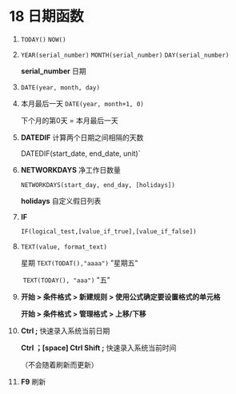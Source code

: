 # 18  日期函数

1. `TODAY()` `NOW()`

2. `YEAR(serial_number)` `MONTH(serial_number)` `DAY(serial_number)`

   **serial_number**  日期 

3. `DATE(year, month, day)`

4. 本月最后一天  `DATE(year, month+1, 0)`

   下个月的第0天 = 本月最后一天

5. **DATEDIF**  计算两个日期之间相隔的天数

   DATEDIF(start_date, end_date, unit)`

6. **NETWORKDAYS**  净工作日数量

   `NETWORKDAYS(start_day, end_day, [holidays])`

   **holidays**  自定义假日列表

7. **IF**

   `IF(logical_test,[value_if_true],[value_if_false])`

8. `TEXT(value, format_text)`

   星期  `TEXT(TODAT(),"aaaa")`  ”星期五“

   ​		  `TEXT(TODAY(), "aaa")`  "五"

9. **开始 > 条件格式 > 新建规则 > 使用公式确定要设置格式的单元格**

   **开始 > 条件格式 > 管理格式 > 上移/下移**

10. **Ctrl ;** 快速录入系统当前日期

    **Ctrl ；[space] Ctrl Shift ;** 快速录入系统当前时间

    （不会随着刷新而更新）

11. **F9**  刷新

